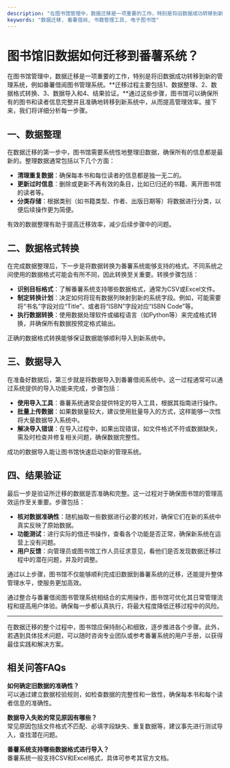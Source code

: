 ```yaml
---
description: "在图书馆管理中，数据迁移是一项重要的工作，特别是将旧数据成功转移到新的管理系统，例如番薯借阅图书管理系统。**迁移过程主要包括1、数据整理、2、数据格式转换、3、数据导入和4、结果验证。**通过这些步骤，图书馆可以确保所有的图书和读者信息完整并且准确地转移到新系统中，从而提高管理效率。接下来，我们将详细分析每一步骤。"
keywords: "数据迁移, 番薯借阅, 书籍管理工具, 电子图书馆"
---
```

# 图书馆旧数据如何迁移到番薯系统？

在图书馆管理中，数据迁移是一项重要的工作，特别是将旧数据成功转移到新的管理系统，例如番薯借阅图书管理系统。**迁移过程主要包括1、数据整理、2、数据格式转换、3、数据导入和4、结果验证。**通过这些步骤，图书馆可以确保所有的图书和读者信息完整并且准确地转移到新系统中，从而提高管理效率。接下来，我们将详细分析每一步骤。

## **一、数据整理**

在数据迁移的第一步中，图书馆需要系统性地整理旧数据，确保所有的信息都是最新的。整理数据通常包括以下几个方面：

- **清理重复数据**：确保每本书和每位读者的信息都是独一无二的。
- **更新过时信息**：删除或更新不再有效的条目，比如已归还的书籍、离开图书馆的读者等。
- **分类存储**：根据类别（如书籍类型、作者、出版日期等）将数据进行分类，以便后续操作更为简便。

有效的数据整理有助于提高迁移效率，减少后续步骤中的问题。

## **二、数据格式转换**

在完成数据整理后，下一步是将数据转换为番薯系统能够支持的格式。不同系统之间使用的数据格式可能会有所不同，因此转换至关重要。转换步骤包括：

- **识别目标格式**：了解番薯系统支持哪些数据格式，通常为CSV或Excel文件。
- **制定转换计划**：决定如何将现有数据列映射到新的系统字段。例如，可能需要将“书名”字段对应“Title”、或者将“ISBN”字段对应“ISBN Code”等。
- **执行数据转换**：使用数据处理软件或编程语言（如Python等）来完成格式转换，并确保所有数据按预定格式输出。

正确的数据格式转换能够保证数据能够顺利导入到新系统中。

## **三、数据导入**

在准备好数据后，第三步就是将数据导入到番薯借阅系统中。这一过程通常可以通过系统提供的导入功能来完成，步骤包括：

- **使用导入工具**：番薯系统通常会提供特定的导入工具，根据其指南进行操作。
- **批量上传数据**：如果数据量较大，建议使用批量导入的方式，这样能够一次性将大量数据导入系统中。
- **解决导入错误**：在导入过程中，如果出现错误，如文件格式不符或数据缺失，需及时检查并修复相关问题，确保数据完整性。

成功的数据导入能让图书馆快速启动新的管理系统。

## **四、结果验证**

最后一步是验证所迁移的数据是否准确和完整。这一过程对于确保图书馆的管理高效运作至关重要。步骤包括：

- **核对数据准确性**：随机抽取一些数据进行必要的核对，确保它们在新的系统中真实反映了原始数据。
- **功能测试**：进行实际的借还书操作，查看各个功能是否正常，确保新系统在运营上没有问题。
- **用户反馈**：向管理员或图书馆工作人员征求意见，看他们是否发现数据迁移过程中的潜在问题，并及时调整。

通过以上步骤，图书馆不仅能够顺利完成旧数据到番薯系统的迁移，还能提升整体管理水平，使服务更加高效。

通过整合与番薯借阅图书管理系统相结合的实用操作，图书馆可优化其日常管理流程和提高用户体验。确保每一步都认真执行，将最大程度降低迁移过程中的风险。

---

在数据迁移的整个过程中，图书馆应保持耐心和细致，逐步推进各个步骤。此外，若遇到具体技术问题，可以随时咨询专业团队或参考番薯系统的用户手册，以获得最佳实践和解决方案。

## 相关问答FAQs

**如何确定旧数据的准确性？**  
可以通过建立数据校验规则，如检查数据的完整性和一致性，确保每本书和每个读者信息的准确性。

**数据导入失败的常见原因有哪些？**  
常见原因包括文件格式不匹配、必填字段缺失、重复数据等，建议事先进行测试导入，查找潜在问题。

**番薯系统支持哪些数据格式进行导入？**  
番薯系统一般支持CSV和Excel格式，具体可参考其官方文档。
